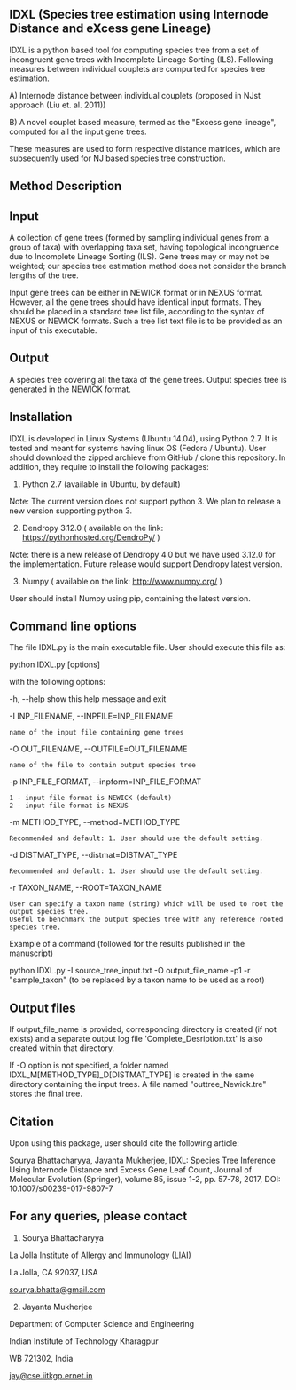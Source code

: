 IDXL (Species tree estimation using Internode Distance and eXcess gene Lineage)
----------------------------

IDXL is a python based tool for computing species tree from a set of incongruent gene trees 
with Incomplete Lineage Sorting (ILS). Following measures between individual couplets are compurted 
for species tree estimation.

A) Internode distance between individual couplets (proposed in NJst approach (Liu et. al. 2011))

B) A novel couplet based measure, termed as the "Excess gene lineage", computed for all the input gene trees.

These measures are used to form respective distance matrices, which are subsequently used for NJ based species tree construction.

Method Description
-----------------------

Input
-----------

A collection of gene trees (formed by sampling individual genes from a group of taxa) with overlapping taxa set, having topological incongruence due to Incomplete Lineage Sorting (ILS). Gene trees may or may not be weighted; our species tree estimation method does not consider the branch lengths of the tree.

Input gene trees can be either in NEWICK format or in NEXUS format. However, all the gene trees should have identical input formats. They should be placed in a standard tree list file, according to the syntax of NEXUS or NEWICK formats. Such a tree list text file is to be provided as an input of this executable.

Output
----------

A species tree covering all the taxa of the gene trees. Output species tree is generated in the NEWICK format.

Installation
--------------

IDXL is developed in Linux Systems (Ubuntu 14.04), using Python 2.7. It is tested and meant for systems having linux OS (Fedora / Ubuntu). User should download the zipped archieve from GitHub / clone this repository. In addition, they require 
to install the following packages:

1) Python 2.7 (available in Ubuntu, by default) 

Note: The current version does not support python 3. We plan to release a new version supporting python 3.

2) Dendropy 3.12.0 ( available on the link: https://pythonhosted.org/DendroPy/ ) 

Note: there is a new release of Dendropy 4.0 but we have used 3.12.0 for the implementation. Future release would support Dendropy latest version.

3) Numpy ( available on the link: http://www.numpy.org/ )

User should install Numpy using pip, containing the latest version. 


Command line options
----------------------

The file IDXL.py is the main executable file. User should execute this file as:

python IDXL.py [options]

with the following options:

-h, --help show this help message and exit

-I INP_FILENAME, --INPFILE=INP_FILENAME

	name of the input file containing gene trees

-O OUT_FILENAME, --OUTFILE=OUT_FILENAME

	name of the file to contain output species tree

-p INP_FILE_FORMAT, --inpform=INP_FILE_FORMAT

	1 - input file format is NEWICK (default)
	2 - input file format is NEXUS

-m METHOD_TYPE, --method=METHOD_TYPE

	Recommended and default: 1. User should use the default setting.
		
-d DISTMAT_TYPE, --distmat=DISTMAT_TYPE

	Recommended and default: 1. User should use the default setting.		

-r TAXON_NAME, --ROOT=TAXON_NAME

	User can specify a taxon name (string) which will be used to root the output species tree. 
	Useful to benchmark the output species tree with any reference rooted species tree.


Example of a command (followed for the results published in the manuscript)

python IDXL.py -I source_tree_input.txt -O output_file_name -p1 -r "sample_taxon" (to be replaced by a taxon name to be used as a root)

Output files
-------------

If output_file_name is provided, corresponding directory is created (if not exists) and a separate output log file 
'Complete_Desription.txt' is also created within that directory.

If -O option is not specified, a folder named IDXL_M[METHOD_TYPE]_D[DISTMAT_TYPE] is created in the same directory 
containing the input trees. A file named "outtree_Newick.tre" stores the final tree.


Citation
---------

Upon using this package, user should cite the following article:

Sourya Bhattacharyya, Jayanta Mukherjee, IDXL: Species Tree Inference Using Internode Distance and Excess Gene Leaf Count, Journal of Molecular Evolution (Springer), volume 85, issue 1-2, pp. 57-78, 2017, DOI: 10.1007/s00239-017-9807-7


For any queries, please contact
------------------------------

1) Sourya Bhattacharyya

La Jolla Institute of Allergy and Immunology (LIAI)

La Jolla, CA 92037, USA

sourya.bhatta@gmail.com



2) Jayanta Mukherjee 

Department of Computer Science and Engineering 

Indian Institute of Technology Kharagpur 

WB 721302, India 

jay@cse.iitkgp.ernet.in




